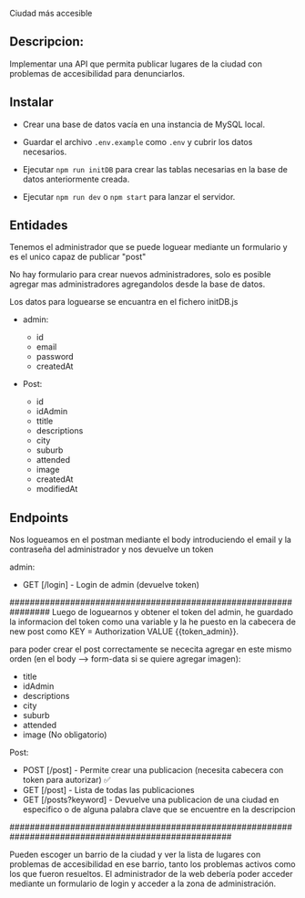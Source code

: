 Ciudad más accesible

## Descripcion:

Implementar una API que permita publicar lugares de la ciudad con problemas de accesibilidad
para denunciarlos.

## Instalar

-   Crear una base de datos vacía en una instancia de MySQL local.

-   Guardar el archivo `.env.example` como `.env` y cubrir los datos necesarios.

-   Ejecutar `npm run initDB` para crear las tablas necesarias en la base de datos anteriormente creada.

-   Ejecutar `npm run dev` o `npm start` para lanzar el servidor.

## Entidades

Tenemos el administrador que se puede loguear mediante un formulario y es el unico capaz de publicar "post"

No hay formulario para crear nuevos administradores, solo es posible agregar mas administradores agregandolos desde la base de datos.

Los datos para loguearse se encuantra en el fichero initDB.js

-   admin:

    -   id
    -   email
    -   password
    -   createdAt

-   Post:
    -   id
    -   idAdmin
    -   ttitle
    -   descriptions
    -   city
    -   suburb
    -   attended
    -   image
    -   createdAt
    -   modifiedAt

## Endpoints

Nos logueamos en el postman mediante el body introduciendo el email y la contraseña del administrador y nos devuelve un token

admin:

-   GET [/login] - Login de admin (devuelve token) 

################################################################
Luego de loguearnos y obtener el token del admin, he guardado la informacion del token como una variable y la he puesto en la cabecera de new post como KEY = Authorization VALUE {{token_admin}}.

para poder crear el post correctamente se nececita agregar en este mismo orden (en el body --> form-data si se quiere agregar imagen):

-   title
-   idAdmin
-   descriptions
-   city
-   suburb
-   attended
-   image (No obligatorio)

Post:

-   POST [/post] - Permite crear una publicacion (necesita cabecera con token para autorizar) ✅
-   GET [/post] - Lista de todas las publicaciones
-   GET [/posts?keyword] - Devuelve una publicacion de una ciudad en especifico o de alguna palabra clave que se encuentre en la descripcion

####################################################################################################

Pueden escoger un barrio de la ciudad y ver la lista de lugares con problemas de accesibilidad
en ese barrio, tanto los problemas activos como los que fueron resueltos.
El administrador de la web debería poder acceder mediante un formulario de login y acceder a
la zona de administración.

